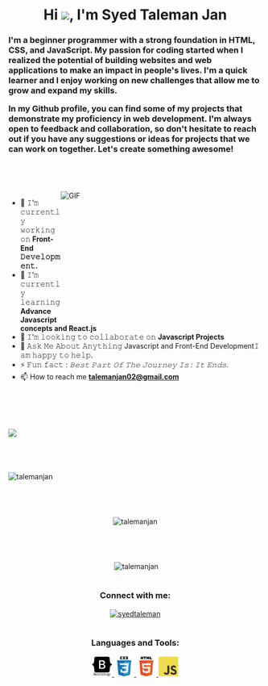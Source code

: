 
  <h1 align="center">Hi <img src="https://raw.githubusercontent.com/iampavangandhi/iampavangandhi/master/gifs/Hi.gif" width="30px" style="max-width:100%;">, I'm Syed  Taleman Jan</h1>


<h3> I'm a beginner programmer with a strong foundation in HTML, CSS, and JavaScript. My passion for coding started when I realized the potential of building websites and web applications to make an impact in people's lives. I'm a quick learner and I enjoy working on new challenges that allow me to grow and expand my skills.

In my Github profile, you can find some of my projects that demonstrate my proficiency in web development. I'm always open to feedback and collaboration, so don't hesitate to reach out if you have any suggestions or ideas for projects that we can work on together. Let's create something awesome!</h3>

#

<br/>
<br/>


<img align="right" height="250" width="400" alt="GIF" src="https://user-images.githubusercontent.com/125985003/225440518-3a824b30-125e-4d81-a8a8-621d2acd0b22.gif"/>

- 🔭 𝙸’𝚖 𝚌𝚞𝚛𝚛𝚎𝚗𝚝𝚕𝚢 𝚠𝚘𝚛𝚔𝚒𝚗𝚐 𝚘𝚗 **Front-End 𝙳𝚎𝚟𝚎𝚕𝚘𝚙𝚖𝚎𝚗𝚝.**
- 🌱 𝙸’𝚖 𝚌𝚞𝚛𝚛𝚎𝚗𝚝𝚕𝚢 𝚕𝚎𝚊𝚛𝚗𝚒𝚗𝚐 **Advance Javascript concepts and React.js**
- 👯 𝙸’𝚖 𝚕𝚘𝚘𝚔𝚒𝚗𝚐 𝚝𝚘 𝚌𝚘𝚕𝚕𝚊𝚋𝚘𝚛𝚊𝚝𝚎 𝚘𝚗 **Javascript Projects**
- 💬 𝙰𝚜𝚔 𝙼𝚎 𝙰𝚋𝚘𝚞𝚝 𝙰𝚗𝚢𝚝𝚑𝚒𝚗𝚐 Javascript and Front-End Development𝙸 𝚊𝚖 𝚑𝚊𝚙𝚙𝚢 𝚝𝚘 𝚑𝚎𝚕𝚙.
- ⚡ 𝙵𝚞𝚗 𝚏𝚊𝚌𝚝 : *𝙱𝚎𝚜𝚝 𝙿𝚊𝚛𝚝 𝙾𝚏 𝚃𝚑𝚎 𝙹𝚘𝚞𝚛𝚗𝚎𝚢 𝙸𝚜 : *𝙸𝚝 𝙴𝚗𝚍𝚜.**
- 📫 How to reach me **talemanjan02@gmail.com**

<br/>
<br/>




#


<p align="left">

  <img align="center" src="https://github-readme-streak-stats.herokuapp.com/?user=Talemanjan&theme=dark&hide_border=true"/>

</p>

#
<br>

<p align="left"> <img src="https://komarev.com/ghpvc/?username=talemanjan&label=Profile%20views&color=0e75b6&style=flat" alt="talemanjan" /> </p>


#

<br>
<p align="center">  <img align="center" height="200px" width="600px" src="https://github-readme-stats.vercel.app/api/top-langs?username=talemanjan&&theme=dark&hide_border=true&locale=en&layout=compact" alt="talemanjan" /></p> 

#
<br>
<p align="center">&nbsp;<img align="center" src="https://github-readme-stats.vercel.app/api?username=talemanjan&&theme=dark&hide_border=true" alt="talemanjan" /></p>


#



<h3 align="center">Connect with me:</h3>
<p align="center">
<a href="https://instagram.com/syedtaleman" target="blank"><img align="center" src="https://raw.githubusercontent.com/rahuldkjain/github-profile-readme-generator/master/src/images/icons/Social/instagram.svg" alt="syedtaleman" height="30" width="40" /></a>
</p>

#

<h3 align="center">Languages and Tools:</h3>
<p align="center"> <a href="https://getbootstrap.com" target="_blank" rel="noreferrer"> <img src="https://raw.githubusercontent.com/devicons/devicon/master/icons/bootstrap/bootstrap-plain-wordmark.svg" alt="bootstrap" width="40" height="40"/> </a> <a href="https://www.w3schools.com/css/" target="_blank" rel="noreferrer"> <img src="https://raw.githubusercontent.com/devicons/devicon/master/icons/css3/css3-original-wordmark.svg" alt="css3" width="40" height="40"/> </a> <a href="https://www.w3.org/html/" target="_blank" rel="noreferrer"> <img src="https://raw.githubusercontent.com/devicons/devicon/master/icons/html5/html5-original-wordmark.svg" alt="html5" width="40" height="40"/> </a> <a href="https://developer.mozilla.org/en-US/docs/Web/JavaScript" target="_blank" rel="noreferrer"> <img src="https://raw.githubusercontent.com/devicons/devicon/master/icons/javascript/javascript-original.svg" alt="javascript" width="40" height="40"/> </a> <a href="https://reactjs.org/" target="_blank" rel="noreferrer"> </a> </p>

#


